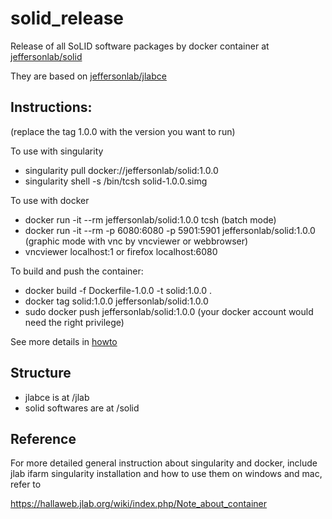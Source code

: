# solid_release
Release of all SoLID software packages by docker container at [jeffersonlab/solid](https://hub.docker.com/r/jeffersonlab/solid/tags/)

They are based on [jeffersonlab/jlabce](https://hub.docker.com/r/jeffersonlab/jlabce/tags/)

Instructions:  
--------------------
(replace the tag 1.0.0 with the version you want to run)

To use with singularity
* singularity pull docker://jeffersonlab/solid:1.0.0
* singularity shell -s /bin/tcsh solid-1.0.0.simg

To use with docker
* docker run -it --rm jeffersonlab/solid:1.0.0 tcsh  (batch mode)
* docker run -it --rm -p 6080:6080 -p 5901:5901 jeffersonlab/solid:1.0.0  (graphic mode with vnc by vncviewer or webbrowser)
* vncviewer localhost:1 or firefox localhost:6080

To build and push the container:
* docker build -f Dockerfile-1.0.0 -t solid:1.0.0 .
* docker tag solid:1.0.0 jeffersonlab/solid:1.0.0
* sudo docker push jeffersonlab/solid:1.0.0  (your docker account would need the right privilege)

See more details in [howto](https://github.com/JeffersonLab/solid_release/blob/master/howto)

Structure
--------------------
* jlabce is at /jlab
* solid softwares are at /solid

Reference
--------------------

For more detailed general instruction about singularity and docker, include jlab ifarm singularity installation and how to use them on windows and mac, refer to

https://hallaweb.jlab.org/wiki/index.php/Note_about_container


